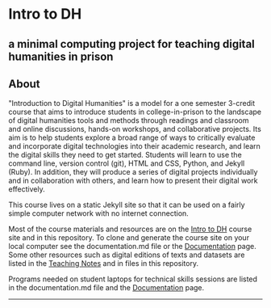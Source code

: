 # Intro to DH
## a minimal computing project for teaching digital humanities in prison

## About

"Introduction to Digital Humanities" is a model for a one semester 3-credit course that aims to introduce students in college-in-prison to the landscape of digital humanities tools and methods through readings and classroom and online discussions, hands-on workshops, and collaborative projects. Its aim is to help students explore a broad range of ways to critically evaluate and incorporate digital technologies into their academic research, and learn the digital skills they need to get started. Students will learn to use the command line, version control (git), HTML and CSS, Python, and Jekyll (Ruby). In addition, they will produce a series of digital projects individually and in collaboration with others, and learn how to present their digital work effectively.

This course lives on a static Jekyll site so that it can be used on a fairly simple computer network with no internet connection.

Most of the course materials and resources are on the [Intro to DH](https://binipringle.github.io/intro-to-dh/) course site and in this repository. To clone and generate the course site on your local computer see the documentation.md file or the [Documentation](https://binipringle.github.io/intro-to-dh/documentation/) page.  Some other resources such as digital editions of texts and datasets are listed in the [Teaching Notes](https://binipringle.github.io/intro-to-dh/texts/teaching-notes/) and in files in this repository.

Programs needed on student laptops for technical skills sessions are listed in the documentation.md file and the [Documentation](https://binipringle.github.io/intro-to-dh/documentation/) page.  

---
